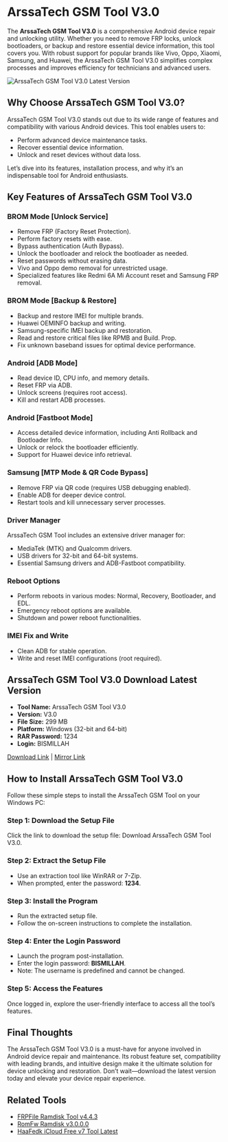 # ArssaTech GSM Tool V3.0

The **ArssaTech GSM Tool V3.0** is a comprehensive Android device repair and unlocking utility. Whether you need to remove FRP locks, unlock bootloaders, or backup and restore essential device information, this tool covers you. With robust support for popular brands like Vivo, Oppo, Xiaomi, Samsung, and Huawei, the ArssaTech GSM Tool V3.0 simplifies complex processes and improves efficiency for technicians and advanced users.

![ArssaTech GSM Tool V3.0 Latest Version](https://blogger.googleusercontent.com/img/b/R29vZ2xl/AVvXsEgBYwZOPXRi8x26BJ8pzRqPTYtNcUU6cajd5weAAlVR7eSs2Lh2GFNC-ktkZAg51vEQKinEYOW4iK9EtM-oWtCJJfBYgi825OkzZbA5k1pv2Tce7luowrU2v203dqd_I2RNBITvVz01lKebxOMgl9c5vesJ3CzoHqR6NZzzoW5EIZ6ele-aPKFulsRAI8bZ/s16000/download-arssatech-gsm-tool-v30-latest.jpg)

## Why Choose ArssaTech GSM Tool V3.0?

ArssaTech GSM Tool V3.0 stands out due to its wide range of features and compatibility with various Android devices. This tool enables users to:

- Perform advanced device maintenance tasks.
- Recover essential device information.
- Unlock and reset devices without data loss.

Let’s dive into its features, installation process, and why it’s an indispensable tool for Android enthusiasts.

## Key Features of ArssaTech GSM Tool V3.0

### BROM Mode [Unlock Service]

- Remove FRP (Factory Reset Protection).
- Perform factory resets with ease.
- Bypass authentication (Auth Bypass).
- Unlock the bootloader and relock the bootloader as needed.
- Reset passwords without erasing data.
- Vivo and Oppo demo removal for unrestricted usage.
- Specialized features like Redmi 6A Mi Account reset and Samsung FRP removal.

### BROM Mode [Backup & Restore]

- Backup and restore IMEI for multiple brands.
- Huawei OEMINFO backup and writing.
- Samsung-specific IMEI backup and restoration.
- Read and restore critical files like RPMB and Build. Prop.
- Fix unknown baseband issues for optimal device performance.

### Android [ADB Mode]

- Read device ID, CPU info, and memory details.
- Reset FRP via ADB.
- Unlock screens (requires root access).
- Kill and restart ADB processes.

### Android [Fastboot Mode]

- Access detailed device information, including Anti Rollback and Bootloader Info.
- Unlock or relock the bootloader efficiently.
- Support for Huawei device info retrieval.

### Samsung [MTP Mode & QR Code Bypass]

- Remove FRP via QR code (requires USB debugging enabled).
- Enable ADB for deeper device control.
- Restart tools and kill unnecessary server processes.

### Driver Manager

ArssaTech GSM Tool includes an extensive driver manager for:

- MediaTek (MTK) and Qualcomm drivers.
- USB drivers for 32-bit and 64-bit systems.
- Essential Samsung drivers and ADB-Fastboot compatibility.

### Reboot Options

- Perform reboots in various modes: Normal, Recovery, Bootloader, and EDL.
- Emergency reboot options are available.
- Shutdown and power reboot functionalities.

### IMEI Fix and Write

- Clean ADB for stable operation.
- Write and reset IMEI configurations (root required).

## ArssaTech GSM Tool V3.0 Download Latest Version

- **Tool Name:** ArssaTech GSM Tool V3.0  
- **Version:** V3.0  
- **File Size:** 299 MB  
- **Platform:** Windows (32-bit and 64-bit)  
- **RAR Password:** 1234  
- **Login:** BISMILLAH

[Download Link](https://www.jiocloud.com/l/?u=IMSDGa9jpaXiWS71m-iaz2vSEpREYYEgQbmTcRBJ1rhWISFwvzql2wEBpSRVasrYjqE) | [Mirror Link](#)

## How to Install ArssaTech GSM Tool V3.0

Follow these simple steps to install the ArssaTech GSM Tool on your Windows PC:

### Step 1: Download the Setup File

Click the link to download the setup file: Download ArssaTech GSM Tool V3.0.

### Step 2: Extract the Setup File

- Use an extraction tool like WinRAR or 7-Zip.  
- When prompted, enter the password: **1234**.

### Step 3: Install the Program

- Run the extracted setup file.  
- Follow the on-screen instructions to complete the installation.

### Step 4: Enter the Login Password

- Launch the program post-installation.  
- Enter the login password: **BISMILLAH**.  
- Note: The username is predefined and cannot be changed.

### Step 5: Access the Features

Once logged in, explore the user-friendly interface to access all the tool’s features.

## Final Thoughts

The ArssaTech GSM Tool V3.0 is a must-have for anyone involved in Android device repair and maintenance. Its robust feature set, compatibility with leading brands, and intuitive design make it the ultimate solution for device unlocking and restoration. Don’t wait—download the latest version today and elevate your device repair experience.

## Related Tools

- [FRPFile Ramdisk Tool v4.4.3](https://www.firmwarexbd.com/2024/10/download-frpfile-ramdisk-tool-v443-for.html)
- [RomFw Ramdisk v3.0.0.0](https://www.firmwarexbd.com/2024/09/download-romfw-ramdisk-v3-free.html)
- [HaaFedk iCloud Free v7 Tool Latest](https://www.firmwarexbd.com/2024/11/download-haafedk-icloud-free-v61-tool.html)


<!--

**Here are some ideas to get you started:**

🙋‍♀️ A short introduction - what is your organization all about?
🌈 Contribution guidelines - how can the community get involved?
👩‍💻 Useful resources - where can the community find your docs? Is there anything else the community should know?
🍿 Fun facts - what does your team eat for breakfast?
🧙 Remember, you can do mighty things with the power of [Markdown](https://docs.github.com/github/writing-on-github/getting-started-with-writing-and-formatting-on-github/basic-writing-and-formatting-syntax)
-->
